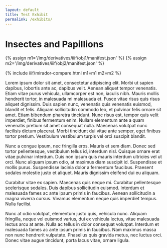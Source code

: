 ```yaml
---
layout: default
title: Test Exhibit
permalink: /exhibits/
---
```

# Insectes and Papillions

{% assign m1='/img/derivatives/iiif/obj1/manifest.json' %}
{% assign m2='/img/derivatives/iiif/obj2/manifest.json' %}

{% include iiif/mirador-compare.html m1=m1 m2=m2 %}


Lorem ipsum dolor sit amet, consectetur adipiscing elit. Morbi ut sapien dapibus, lobortis ante ac, dapibus velit. Aenean aliquet tempor venenatis. Etiam vitae purus vehicula, ullamcorper est non, iaculis nibh. Mauris mollis hendrerit tortor, in malesuada mi malesuada et. Fusce vitae risus quis risus aliquet dignissim. Duis sapien nunc, venenatis quis venenatis euismod, blandit et felis. Aliquam sollicitudin commodo leo, et pulvinar felis ornare sit amet. Etiam bibendum pharetra tincidunt. Nunc risus est, tempor quis velit imperdiet, finibus fermentum enim. Nullam elementum ante a quam venenatis pretium sit amet consequat nulla. Maecenas volutpat nunc facilisis dictum placerat. Morbi tincidunt dui vitae ante semper, eget finibus tortor pretium. Vestibulum vestibulum turpis vel orci suscipit blandit.

Nunc a congue ipsum, nec fringilla eros. Mauris et sem diam. Donec sed tortor pellentesque, vestibulum tellus id, interdum nisl. Quisque ornare erat vitae pulvinar interdum. Duis non ipsum quis mauris interdum ultricies vel ut orci. Nunc aliquam ipsum odio, at maximus diam suscipit id. Suspendisse et mollis purus. Suspendisse lacinia dolor a fermentum faucibus. Praesent sodales molestie justo et aliquet. Mauris dignissim eleifend dui eu aliquam.

Curabitur vitae ex sapien. Maecenas quis neque mi. Curabitur pellentesque scelerisque sodales. Duis dapibus sollicitudin euismod. Interdum et malesuada fames ac ante ipsum primis in faucibus. Aenean sollicitudin a magna viverra cursus. Vivamus elementum neque quis imperdiet tempus. Nulla facilisi.

Nunc at odio volutpat, elementum justo quis, vehicula nunc. Aliquam fringilla, neque vel euismod varius, dui ex vehicula lectus, vitae malesuada lectus arcu at ante. Nulla ac tellus in dolor consequat volutpat. Interdum et malesuada fames ac ante ipsum primis in faucibus. Nam maximus massa non nunc hendrerit vulputate. Phasellus quis gravida metus, nec luctus orci. Donec vitae augue tincidunt, porta lacus vitae, ornare ligula.
